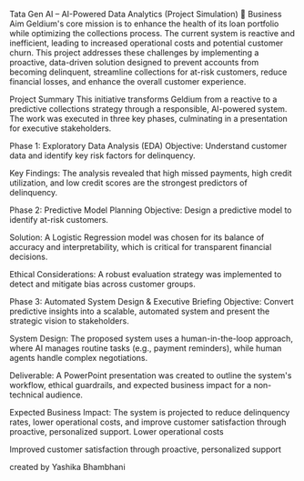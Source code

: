 Tata Gen AI – AI-Powered Data Analytics (Project Simulation)
💼 Business Aim
Geldium's core mission is to enhance the health of its loan portfolio while optimizing the collections process. The current system is reactive and inefficient, leading to increased operational costs and potential customer churn. This project addresses these challenges by implementing a proactive, data-driven solution designed to prevent accounts from becoming delinquent, streamline collections for at-risk customers, reduce financial losses, and enhance the overall customer experience.

Project Summary
This initiative transforms Geldium from a reactive to a predictive collections strategy through a responsible, AI-powered system. The work was executed in three key phases, culminating in a presentation for executive stakeholders.

Phase 1: Exploratory Data Analysis (EDA)
Objective: Understand customer data and identify key risk factors for delinquency.

Key Findings: The analysis revealed that high missed payments, high credit utilization, and low credit scores are the strongest predictors of delinquency.

Phase 2: Predictive Model Planning
Objective: Design a predictive model to identify at-risk customers.

Solution: A Logistic Regression model was chosen for its balance of accuracy and interpretability, which is critical for transparent financial decisions.

Ethical Considerations: A robust evaluation strategy was implemented to detect and mitigate bias across customer groups.

Phase 3: Automated System Design & Executive Briefing
Objective: Convert predictive insights into a scalable, automated system and present the strategic vision to stakeholders.

System Design: The proposed system uses a human-in-the-loop approach, where AI manages routine tasks (e.g., payment reminders), while human agents handle complex negotiations.

Deliverable: A PowerPoint presentation was created to outline the system's workflow, ethical guardrails, and expected business impact for a non-technical audience.

Expected Business Impact: The system is projected to reduce delinquency rates, lower operational costs, and improve customer satisfaction through proactive, personalized support.
Lower operational costs

Improved customer satisfaction through proactive, personalized support
 
created by Yashika Bhambhani
